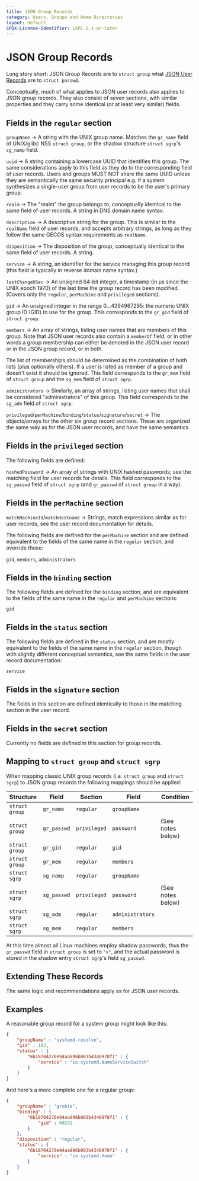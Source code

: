 ```yaml
---
title: JSON Group Records
category: Users, Groups and Home Directories
layout: default
SPDX-License-Identifier: LGPL-2.1-or-later
---
```


# JSON Group Records

Long story short: JSON Group Records are to `struct group` what
[JSON User Records](/USER_RECORD) are to `struct passwd`.

Conceptually, much of what applies to JSON user records also applies to JSON group records.
They also consist of seven sections, with similar properties and
they carry some identical (or at least very similar) fields.

## Fields in the `regular` section

`groupName` → A string with the UNIX group name.
Matches the `gr_name` field of UNIX/glibc NSS `struct group`,
or the shadow structure `struct sgrp`'s `sg_namp` field.

`uuid` -> A string containing a lowercase UUID that identifies this group.
The same considerations apply to this field as they do to the corresponding field of user records.
Users and groups MUST NOT share the same UUID unless they are semantically
the same security principal e.g. if a system synthesizes a single-user group from
user records to be the user's primary group.

`realm` → The "realm" the group belongs to, conceptually identical to the same field of user records.
A string in DNS domain name syntax.

`description` → A descriptive string for the group.
This is similar to the `realName` field of user records, and accepts arbitrary strings, as long as
they follow the same GECOS syntax requirements as `realName`.

`disposition` → The disposition of the group, conceptually identical to the
same field of user records. A string.

`service` → A string, an identifier for the service managing this group record
(this field is typically in reverse domain name syntax.)

`lastChangeUSec` → An unsigned 64-bit integer, a timestamp
(in µs since the UNIX epoch 1970) of the last time the group record has been modified.
(Covers only the `regular`, `perMachine` and `privileged` sections).

`gid` → An unsigned integer in the range 0…4294967295: the numeric UNIX group ID (GID) to use for the group.
This corresponds to the `gr_gid` field of `struct group`.

`members` → An array of strings, listing user names that are members of this group.
Note that JSON user records also contain a `memberOf` field, or in other
words a group membership can either be denoted in the JSON user record or in
the JSON group record, or in both.

The list of memberships should be determined as the combination of both lists (plus optionally others).
If a user is listed as member of a group and doesn't exist it should be ignored.
This field corresponds to the `gr_mem` field of `struct group` and the `sg_mem` field of `struct sgrp`.

`administrators` → Similarly, an array of strings, listing user names that shall be considered "administrators" of this group.
This field corresponds to the `sg_adm` field of `struct sgrp`.

`privileged`/`perMachine`/`binding`/`status`/`signature`/`secret` → The
objects/arrays for the other six group record sections.
These are organized the same way as for the JSON user records, and have the same semantics.

## Fields in the `privileged` section

The following fields are defined:

`hashedPassword` → An array of strings with UNIX hashed passwords;
see the matching field for user records for details.
This field corresponds to the `sg_passwd` field of `struct sgrp` (and `gr_passwd` of `struct group` in a way).

## Fields in the `perMachine` section

`matchMachineId`/`matchHostname` → Strings, match expressions similar as for
user records, see the user record documentation for details.

The following fields are defined for the `perMachine` section and are defined
equivalent to the fields of the same name in the `regular` section, and
override those:

`gid`, `members`, `administrators`

## Fields in the `binding` section

The following fields are defined for the `binding` section, and are equivalent
to the fields of the same name in the `regular` and `perMachine` sections:

`gid`

## Fields in the `status` section

The following fields are defined in the `status` section, and are mostly
equivalent to the fields of the same name in the `regular` section, though with
slightly different conceptual semantics, see the same fields in the user record
documentation:

`service`

## Fields in the `signature` section

The fields in this section are defined identically to those in the matching
section in the user record.

## Fields in the `secret` section

Currently no fields are defined in this section for group records.

## Mapping to `struct group` and `struct sgrp`

When mapping classic UNIX group records (i.e. `struct group` and `struct sgrp`)
to JSON group records the following mappings should be applied:

| Structure      | Field       | Section      | Field            | Condition                  |
|----------------|-------------|--------------|------------------|----------------------------|
| `struct group` | `gr_name`   | `regular`    | `groupName`      |                            |
| `struct group` | `gr_passwd` | `privileged` | `password`       | (See notes below)          |
| `struct group` | `gr_gid`    | `regular`    | `gid`            |                            |
| `struct group` | `gr_mem`    | `regular`    | `members`        |                            |
| `struct sgrp`  | `sg_namp`   | `regular`    | `groupName`      |                            |
| `struct sgrp`  | `sg_passwd` | `privileged` | `password`       | (See notes below)          |
| `struct sgrp`  | `sg_adm`    | `regular`    | `administrators` |                            |
| `struct sgrp`  | `sg_mem`    | `regular`    | `members`        |                            |

At this time almost all Linux machines employ shadow passwords, thus the
`gr_passwd` field in `struct group` is set to `"x"`, and the actual password
is stored in the shadow entry `struct sgrp`'s field `sg_passwd`.

## Extending These Records

The same logic and recommendations apply as for JSON user records.

## Examples

A reasonable group record for a system group might look like this:

```json
{
	"groupName" : "systemd-resolve",
	"gid" : 193,
	"status" : {
		"6b18704270e94aa896b003b4340978f1" : {
			"service" : "io.systemd.NameServiceSwitch"
		}
	}
}
```

And here's a more complete one for a regular group:

```json
{
	"groupName" : "grobie",
	"binding" : {
		"6b18704270e94aa896b003b4340978f1" : {
			"gid" : 60232
		}
	},
	"disposition" : "regular",
	"status" : {
		"6b18704270e94aa896b003b4340978f1" : {
			"service" : "io.systemd.Home"
		}
	}
}
```
